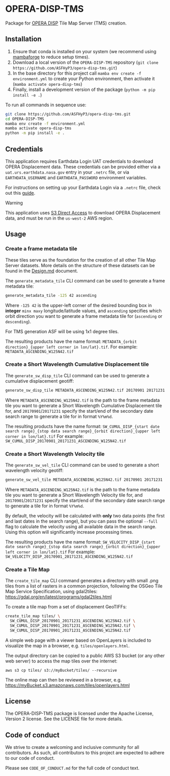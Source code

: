 # OPERA-DISP-TMS

Package for [OPERA DISP](https://www.jpl.nasa.gov/go/opera/products/disp-product-suite/) Tile Map Server (TMS) creation.

## Installation
1. Ensure that conda is installed on your system (we recommend using [mambaforge](https://github.com/conda-forge/miniforge#mambaforge) to reduce setup times).
2. Download a local version of the `OPERA-DISP-TMS` repository (`git clone https://github.com/ASFHyP3/opera-disp-tms.git`)
3. In the base directory for this project call `mamba env create -f environment.yml` to create your Python environment, then activate it (`mamba activate opera-disp-tms`)
4. Finally, install a development version of the package (`python -m pip install -e .`)

To run all commands in sequence use:
```bash
git clone https://github.com/ASFHyP3/opera-disp-tms.git
cd OPERA-DISP-TMS
mamba env create -f environment.yml
mamba activate opera-disp-tms
python -m pip install -e .
```

## Credentials

This application requires Earthdata Login UAT credentials to download OPERA Displacement data. These credentials can be provided either via a `uat.urs.earthdata.nasa.gov` entry in your `.netrc` file, or via `EARTHDATA_USERNAME` and `EARTHDATA_PASSWORD` environment variables.

For instructions on setting up your Earthdata Login via a `.netrc` file, check out this [guide](https://harmony.earthdata.nasa.gov/docs#getting-started).

> [!WARNING]
> This application uses [S3 Direct Access](https://cumulus-test.asf.alaska.edu/s3credentialsREADME) to download OPERA Displacement data, and must be run in the `us-west-2` AWS region.

## Usage

### Create a frame metadata tile
These tiles serve as the foundation for the creation of all other Tile Map Server datasets. More details on the structure of these datasets can be found in the [Design.md](https://github.com/ASFHyP3/OPERA-DISP-TMS/blob/develop/Design.md) document.

The `generate_metadata_tile` CLI command can be used to generate a frame metadata tile:
```bash
generate_metadata_tile -125 42 ascending
```
Where `-125 42` is the upper-left corner of the desired bounding box in **integer** `minx maxy` longitude/latitude values, and `ascending` specifies which orbit direction you want to generate a frame metadata tile for (`ascending` or `descending`).

For TMS generation ASF will be using 1x1 degree tiles.

The resulting products have the name format:
`METADATA_{orbit direction}_{upper left corner in lon/lat}.tif`.
For example:
`METADATA_ASCENDING_W125N42.tif`

### Create a Short Wavelength Cumulative Displacement tile
The `generate_sw_disp_tile` CLI command can be used to generate a cumulative displacement geotiff:
```bash
generate_sw_disp_tile METADATA_ASCENDING_W125N42.tif 20170901 20171231
```
Where `METADATA_ASCENDING_W125N42.tif` is the path to the frame metadata tile you want to generate a Short Wavelength Cumulative Displacement tile for, and `20170901`/`20171231` specify the start/end of the secondary date search range to generate a tile for in format `%Y%m%d`.

The resulting products have the name format:
`SW_CUMUL_DISP_{start date search range}_{stop data search range}_{orbit direction}_{upper left corner in lon/lat}.tif`
For example:
`SW_CUMUL_DISP_20170901_20171231_ASCENDING_W125N42.tif`

### Create a Short Wavelength Velocity tile
The `generate_sw_vel_tile` CLI command can be used to generate a short wavelength velocity geotiff:
```bash
generate_sw_vel_tile METADATA_ASCENDING_W125N42.tif 20170901 20171231
```
Where `METADATA_ASCENDING_W125N42.tif` is the path to the frame metadata tile you want to generate a Short Wavelength Velocity tile for, and `20170901`/`20171231` specify the start/end of the secondary date search range to generate a tile for in format `%Y%m%d`.

By default, the velocity will be calculated with **only** two data points (the first and last dates in the search range), but you can pass the optional `--full` flag to calculate the velocity using all available data in the search range. Using this option will significantly increase processing times.

The resulting products have the name format:
`SW_VELOCITY_DISP_{start date search range}_{stop data search range}_{orbit direction}_{upper left corner in lon/lat}.tif`
For example:
`SW_VELOCITY_DISP_20170901_20171231_ASCENDING_W125N42.tif`

### Create a Tile Map
The `create_tile_map` CLI command generates a directory with small .png tiles from a list of rasters in a common projection, following the OSGeo Tile Map Service Specification, using gdal2tiles: https://gdal.org/en/latest/programs/gdal2tiles.html

To create a tile map from a set of displacement GeoTIFFs:
```bash
create_tile_map tiles/ \
  SW_CUMUL_DISP_20170901_20171231_ASCENDING_W125N42.tif \
  SW_CUMUL_DISP_20170901_20171231_ASCENDING_W125N42.tif \
  SW_CUMUL_DISP_20170901_20171231_ASCENDING_W125N42.tif
```

A simple web page with a viewer based on OpenLayers is included to visualize the map in a browser, e.g. `tiles/openlayers.html`.

The output directory can be copied to a public AWS S3 bucket (or any other web server) to access the map tiles over the internet:
```
aws s3 cp tiles/ s3://myBucket/tiles/ --recursive
```
The online map can then be reviewed in a browser, e.g. https://myBucket.s3.amazonaws.com/tiles/openlayers.html

## License
The OPERA-DISP-TMS package is licensed under the Apache License, Version 2 license. See the LICENSE file for more details.

## Code of conduct
We strive to create a welcoming and inclusive community for all contributors. As such, all contributors to this project are expected to adhere to our code of conduct.

Please see `CODE_OF_CONDUCT.md` for the full code of conduct text.

